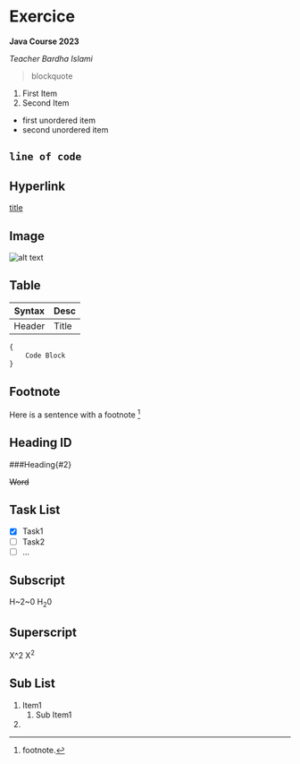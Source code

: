 # Exercice

**Java Course 2023**

*Teacher Bardha Islami*

> blockquote

1. First Item
2. Second Item

- first unordered item
- second unordered item

`line of code`
---
## Hyperlink
[title](https://google.com)

## Image
![alt text](image.jpg)

## Table
| Syntax | Desc |
| ---- | ---- |
| Header | Title |

```javascript
{
    Code Block
}
```
## Footnote
Here is a sentence with a footnote [^1]
[^1]:footnote.

## Heading ID
###Heading{#2}

~~Word~~

## Task List
- [x] Task1
- [ ] Task2
- [ ] ... 

## Subscript
H~2~0
H<sub>2</sub>0

## Superscript
X^2
X<sup>2</sup>

## Sub List
1. Item1
    1. Sub Item1
2. 
